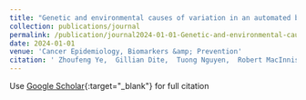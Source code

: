 ```yaml
---
title: "Genetic and environmental causes of variation in an automated breast cancer risk factor based on mammographic textures"
collection: publications/journal
permalink: /publication/journal2024-01-01-Genetic-and-environmental-causes-of-variation-in-an-automated-breast-cancer-risk-factor-based-on-mammographic-textures
date: 2024-01-01
venue: 'Cancer Epidemiology, Biomarkers &amp; Prevention'
citation: ' Zhoufeng Ye,  Gillian Dite,  Tuong Nguyen,  Robert MacInnis,  Daniel Schmidt,  Enes Makalic,  Osamah Al-Qershi,  Tu Nguyen-Dumont,  Benjamin Goudey,  Jennifer Stone,  James Dowty,  Graham Giles,  Mellisa Southey,  John Hopper,  Shaui Li, &quot;Genetic and environmental causes of variation in an automated breast cancer risk factor based on mammographic textures.&quot; Cancer Epidemiology, Biomarkers &amp;amp; Prevention, 2024.'
---
```

Use [Google Scholar](https://scholar.google.com/scholar?q=Genetic+and+environmental+causes+of+variation+in+an+automated+breast+cancer+risk+factor+based+on+mammographic+textures){:target="_blank"} for full citation
